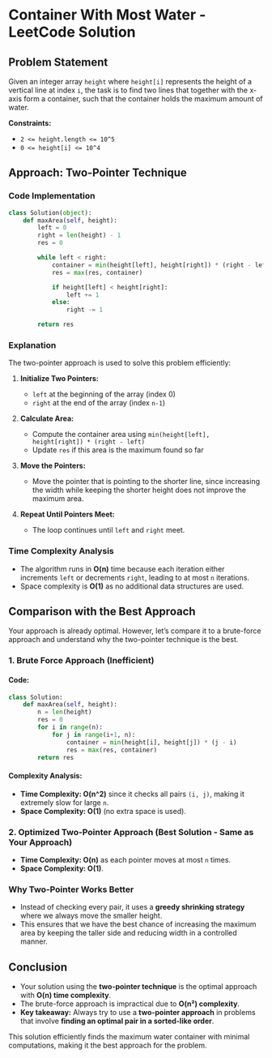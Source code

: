# Container With Most Water - LeetCode Solution

## Problem Statement
Given an integer array `height` where `height[i]` represents the height of a vertical line at index `i`, the task is to find two lines that together with the x-axis form a container, such that the container holds the maximum amount of water.

**Constraints:**
- `2 <= height.length <= 10^5`
- `0 <= height[i] <= 10^4`

## Approach: Two-Pointer Technique

### Code Implementation
```python
class Solution(object):
    def maxArea(self, height):
        left = 0
        right = len(height) - 1
        res = 0

        while left < right:
            container = min(height[left], height[right]) * (right - left)
            res = max(res, container)

            if height[left] < height[right]:
                left += 1
            else:
                right -= 1

        return res
```

### Explanation
The two-pointer approach is used to solve this problem efficiently:
1. **Initialize Two Pointers:**
   - `left` at the beginning of the array (index 0)
   - `right` at the end of the array (index `n-1`)

2. **Calculate Area:**
   - Compute the container area using `min(height[left], height[right]) * (right - left)`
   - Update `res` if this area is the maximum found so far

3. **Move the Pointers:**
   - Move the pointer that is pointing to the shorter line, since increasing the width while keeping the shorter height does not improve the maximum area.

4. **Repeat Until Pointers Meet:**
   - The loop continues until `left` and `right` meet.

### Time Complexity Analysis
- The algorithm runs in **O(n)** time because each iteration either increments `left` or decrements `right`, leading to at most `n` iterations.
- Space complexity is **O(1)** as no additional data structures are used.

## Comparison with the Best Approach
Your approach is already optimal. However, let’s compare it to a brute-force approach and understand why the two-pointer technique is the best.

### 1. **Brute Force Approach** (Inefficient)
#### Code:
```python
class Solution:
    def maxArea(self, height):
        n = len(height)
        res = 0
        for i in range(n):
            for j in range(i+1, n):
                container = min(height[i], height[j]) * (j - i)
                res = max(res, container)
        return res
```

#### Complexity Analysis:
- **Time Complexity: O(n^2)** since it checks all pairs `(i, j)`, making it extremely slow for large `n`.
- **Space Complexity: O(1)** (no extra space is used).

### 2. **Optimized Two-Pointer Approach** (Best Solution - Same as Your Approach)
- **Time Complexity: O(n)** as each pointer moves at most `n` times.
- **Space Complexity: O(1)**.

### Why Two-Pointer Works Better
- Instead of checking every pair, it uses a **greedy shrinking strategy** where we always move the smaller height.
- This ensures that we have the best chance of increasing the maximum area by keeping the taller side and reducing width in a controlled manner.

## Conclusion
- Your solution using the **two-pointer technique** is the optimal approach with **O(n) time complexity**.
- The brute-force approach is impractical due to **O(n²) complexity**.
- **Key takeaway:** Always try to use a **two-pointer approach** in problems that involve **finding an optimal pair in a sorted-like order**.

This solution efficiently finds the maximum water container with minimal computations, making it the best approach for the problem.


